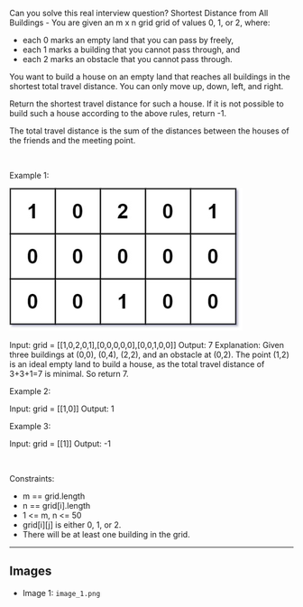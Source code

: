 Can you solve this real interview question? Shortest Distance from All Buildings - You are given an m x n grid grid of values 0, 1, or 2, where:

 * each 0 marks an empty land that you can pass by freely,
 * each 1 marks a building that you cannot pass through, and
 * each 2 marks an obstacle that you cannot pass through.

You want to build a house on an empty land that reaches all buildings in the shortest total travel distance. You can only move up, down, left, and right.

Return the shortest travel distance for such a house. If it is not possible to build such a house according to the above rules, return -1.

The total travel distance is the sum of the distances between the houses of the friends and the meeting point.

 

Example 1:

![Example 1](./image_1.png)


Input: grid = [[1,0,2,0,1],[0,0,0,0,0],[0,0,1,0,0]]
Output: 7
Explanation: Given three buildings at (0,0), (0,4), (2,2), and an obstacle at (0,2).
The point (1,2) is an ideal empty land to build a house, as the total travel distance of 3+3+1=7 is minimal.
So return 7.


Example 2:


Input: grid = [[1,0]]
Output: 1


Example 3:


Input: grid = [[1]]
Output: -1


 

Constraints:

 * m == grid.length
 * n == grid[i].length
 * 1 <= m, n <= 50
 * grid[i][j] is either 0, 1, or 2.
 * There will be at least one building in the grid.

---

## Images

- Image 1: `image_1.png`
